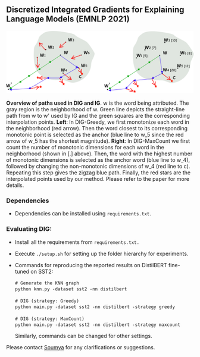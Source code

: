 <h2 align="left">
Discretized Integrated Gradients for Explaining Language Models (EMNLP 2021)
</h2>

<h4 align="center">
  <img align="center"  src="./overview.png" alt="...">
</h4>

**Overview of paths used in DIG and IG**. w is the word being attributed. The gray region is the neighborhood of w. Green line depicts the straight-line path from w to w' used by IG and the green squares are the corresponding interpolation points. **Left**: In DIG-Greedy, we first  monotonize each word in the neighborhood (red arrow). Then the word closest to its corresponding monotonic point is selected as the anchor (blue line to w_5 since the red arrow of w_5 has the shortest magnitude). **Right**: In DIG-MaxCount we first count the number of monotonic dimensions for each word in the neighborhood (shown in [.] above). Then, the word with the highest number of monotonic dimensions is selected as the anchor word (blue line to w_4), followed by changing the non-monotonic dimensions of w_4 (red line to c). Repeating this step gives the zigzag blue path. Finally, the red stars are the interpolated points used by our method. Please refer to the paper for more details.


### Dependencies

- Dependencies can be installed using `requirements.txt`.

### Evaluating DIG:

- Install all the requirements from `requirements.txt.`

- Execute `./setup.sh` for setting up the folder hierarchy for experiments.

- Commands for reproducing the reported results on DistilBERT fine-tuned on SST2:

  ```shell
  # Generate the KNN graph
  python knn.py -dataset sst2 -nn distilbert
  
  # DIG (strategy: Greedy)
  python main.py -dataset sst2 -nn distilbert -strategy greedy

  # DIG (strategy: MaxCount)
  python main.py -dataset sst2 -nn distilbert -strategy maxcount
  ```
  Similarly, commands can be changed for other settings.


Please contact [Soumya](https://soumyasanyal.github.io/) for any clarifications or suggestions.
